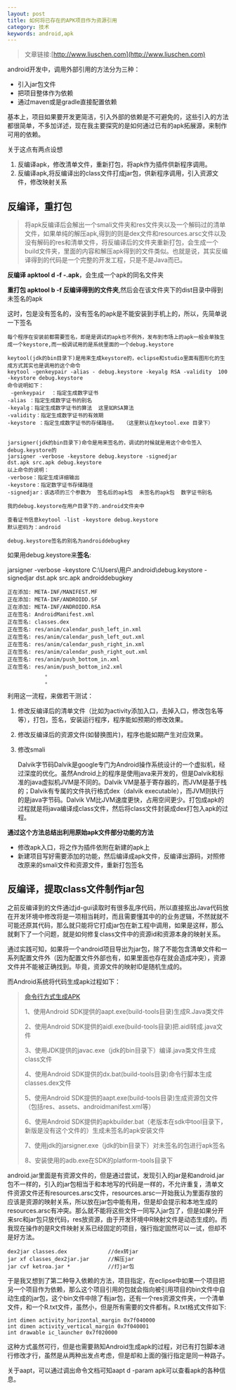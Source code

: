 ```yaml
---
layout: post
title: 如何将已存在的APK项目作为资源引用
category: 技术
keywords: android,apk
---
```


>文章链接:[http://www.liuschen.com](http://www.liuschen.com)




android开发中，调用外部引用的方法分为三种：

* 引入jar包文件
* 把项目整体作为依赖
* 通过maven或是gradle直接配置依赖

基本上，项目如果要开发更简洁，引入外部的依赖是不可避免的，这些引入的方法都很简单，不多加详述，现在我主要探究的是如何通过已有的apk拓展源，来制作可用的依赖。

关于这点有两点设想

1. 反编译apk，修改清单文件，重新打包，将apk作为插件供新程序调用。
2. 反编译apk,将反编译出的class文件打成jar包，供新程序调用，引入资源文件，修改映射关系

## 反编译，重打包

>将apk反编译后会解出一个smali文件夹和res文件夹以及一个解码过的清单文件，如果单纯的解压apk,得到的则是dex文件和resources.arsc文件以及没有解码的res和清单文件，将反编译后的文件夹重新打包，会生成一个build文件夹，里面的内容和解压apk得到的文件类似。也就是说，其实反编译得到的代码是一个完整的开发工程，只是不是Java而已。

**反编译  apktool d -f -.apk**，会生成一个apk的同名文件夹

**重打包  apktool b -f 反编译得到的文件夹**,然后会在该文件夹下的dist目录中得到未签名的apk

这时，包是没有签名的，没有签名的apk是不能安装到手机上的，所以，先简单说一下签名

	每个程序在安装前都需要签名，即是是调试的apk也不例外，发布到市场上的apk一般会单独生成一个keystore,而一般调试用的是系统里面的一个debug.keystore

	keytool(jdk的bin目录下)是用来生成keystore的，eclipse和studio里面有图形化的生成方式其实也是调用的这个命令
	keytool -genkeypair -alias - debug.keystore -keyalg RSA -validity  100
	-keystore debug.keystore
	命令说明如下：
	 -genkeypair  ：指定生成数字证书
	-alias ：指定生成数字证书的别名
	-keyalg：指定生成数字证书的算法  这里如RSA算法
	-validity：指定生成数字证书的有效期
	-keystore ：指定生成数字证书的存储路径。  （这里默认在keytool.exe 目录下）


	jarsigner(jdk的bin目录下)命令是用来签名的，调试的时候就是用这个命令签入debug.keystore的
	jarsigner -verbose -keystore debug.keystore -signedjar
	dst.apk src.apk debug.keystore 
	以上命令的说明：
	-verbose：指定生成详细输出
	-keystore：指定数字证书存储路径
	-signedjar：该选项的三个参数为  签名后的apk包  未签名的apk包  数字证书别名

	我的debug.keystore在用户目录下的.android文件夹中

	查看证书信息keytool -list -keystore debug.keystore
	默认密码为：android

	debug.keystore签名的别名为androiddebugkey

如果用debug.keystore来**签名**:

jarsigner -verbose -keystore C:\Users\用户\.android\debug.keystore -signedjar dst.apk src.apk androiddebugkey

	正在添加: META-INF/MANIFEST.MF
	正在添加: META-INF/ANDROIDD.SF
	正在添加: META-INF/ANDROIDD.RSA
	正在签名: AndroidManifest.xml
	正在签名: classes.dex
	正在签名: res/anim/calendar_push_left_in.xml
	正在签名: res/anim/calendar_push_left_out.xml
	正在签名: res/anim/calendar_push_right_in.xml
	正在签名: res/anim/calendar_push_right_out.xml
	正在签名: res/anim/push_bottom_in.xml
	正在签名: res/anim/push_bottom_in2.xml
				。
				。


利用这一流程，来做若干测试：

1. 修改反编译后的清单文件（比如为activity添加入口，去掉入口，修改包名等等），打包，签名，安装运行程序，程序能如预期的修改效果。
2. 修改反编译后的资源文件(如替换图片)，程序也能如期产生对应效果。
3. 修改smali

	Dalvik字节码Dalvik是google专门为Android操作系统设计的一个虚拟机，经过深度的优化。虽然Android上的程序是使用java来开发的，但是Dalvik和标准的java虚拟机JVM是不同的。Dalvik VM是基于寄存器的，而JVM是基于栈的；Dalvik有专属的文件执行格式dex（dalvik executable），而JVM则执行的是java字节码。Dalvik VM比JVM速度更快，占用空间更少。打包成apk的过程就是将java编译成class文件，然后将class文件封装成dex打包入apk的过程。



**通过这个方法总结出利用原始apk文件部分功能的方法**

* 修改apk入口，将之作为插件依附在新建的apk上
* 新建项目写好需要添加的功能，然后编译成apk文件，反编译出源码，对照修改原来的smali文件和资源文件，重新打包签名

## 反编译，提取class文件制作jar包

之前反编译到的文件通过jd-gui读取时有很多乱序代码，所以直接抠出Java代码放在开发环境中修改将是一项相当耗时，而且需要懂其中的的业务逻辑，不然就就不可能还原其代码，那么就只能将它打成jar包在新工程中调用，如果是这样，那么就剩下了一个问题，就是如何修复class文件中的资源id和资源本身的映射关系。


通过实践可知，如果将一个android项目导出为jar包，除了不能包含清单文件和一系列配置文件外（因为配置文件外部也有，如果里面也存在就会造成冲突），资源文件并不能被正确找到。毕竟，资源文件的映射ID是随机生成的。

而Android系统将代码生成apk过程如下：

>[命令行方式生成APK](http://blog.csdn.net/androiddevelop/article/details/10948639)
>
>1、使用Android SDK提供的aapt.exe(build-tools目录)生成R.Java类文件
>
>2、使用Android SDK提供的aidl.exe(build-tools目录)把.aidl转成.java文件
>
>3、使用JDK提供的javac.exe（jdk的bin目录下）编译.java类文件生成class文件
>
>4、使用Android SDK提供的dx.bat(build-tools目录)命令行脚本生成classes.dex文件
>
>5、使用Android SDK提供的aapt.exe(build-tools目录)生成资源包文件（包括res、assets、androidmanifest.xml等）
>
>6、使用Android SDK提供的apkbuilder.bat（老版本在sdk中tool目录下，新版是没有这个文件的）生成未签名的apk安装文件
>
>7、使用jdk的jarsigner.exe（jdk的bin目录下）对未签名的包进行apk签名
>
>8、安装使用的adb.exe在SDK的platform-tools目录下


android.jar里面是有资源文件的，但是通过尝试，发现引入的jar是和android.jar包不一样的，引入的jar包相当于和本地写的代码是一样的，不允许重复，清单文件资源文件还有resources.arsc文件，resources.arsc一开始我认为里面存放的应该是资源的映射关系，所以放在jar包中能有用，但是却会提示和本地生成的resources.arsc有冲突。那么就不能将这些文件一同写入jar包了，但是如果分开来src和jar包只放代码，res放资源，由于开发环境中R映射文件是动态生成的。而我现在操作的是R文件映射关系已经固定的项目，强行指定固然可以一试，但却不是好方法。

	dex2jar classes.dex             //dex转jar
	jar xf classes_dex2jar.jar		//解压jar
	jar cvf ketroa.jar *			//打jar包

于是我又想到了第二种导入依赖的方法，项目指定，在eclipse中如果一个项目把另一个项目作为依赖，那么这个项目引用的包就会指向被引用项目的bin文件中自动生成的jar包，这个bin文件中除了有jar包，还有一个res资源文件夹，一个清单文件，和一个R.txt文件，虽然小，但是所有需要的文件都有。R.txt格式文件如下:

	int dimen activity_horizontal_margin 0x7f040000
	int dimen activity_vertical_margin 0x7f040001
	int drawable ic_launcher 0x7f020000

这种方式虽然可行，但是也需要熟知Android生成apk的过程，对已有打包脚本进行修改才行，虽然是从两种出发点考虑，但是却和上面的强行指定是同一种路子。

关于aapt，可以通过调出命令文档可知aapt d -param apk可以查看apk的各种信息。

